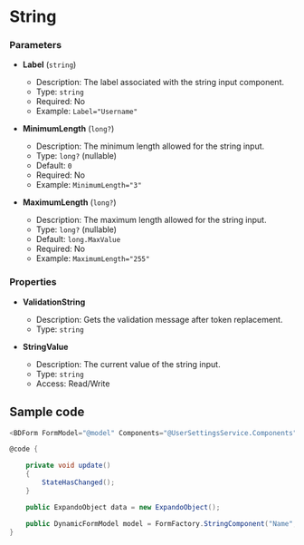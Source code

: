 ﻿# String

### Parameters

- **Label** (`string`)
  - Description: The label associated with the string input component.
  - Type: `string`
  - Required: No
  - Example: `Label="Username"`

- **MinimumLength** (`long?`)
  - Description: The minimum length allowed for the string input. 
  - Type: `long?` (nullable)
  - Default: `0`
  - Required: No
  - Example: `MinimumLength="3"`

- **MaximumLength** (`long?`)
  - Description: The maximum length allowed for the string input.
  - Type: `long?` (nullable)
  - Default: `long.MaxValue`
  - Required: No
  - Example: `MaximumLength="255"`

### Properties

- **ValidationString**
  - Description: Gets the validation message after token replacement.
  - Type: `string`

- **StringValue**
  - Description: The current value of the string input.
  - Type: `string`
  - Access: Read/Write

## Sample code

````csharp
<BDForm FormModel="@model" Components="@UserSettingsService.Components" Value="@data" ValueChanged="@update"></BDForm>

@code {

    private void update()
    {
        StateHasChanged();
    }

    public ExpandoObject data = new ExpandoObject();

    public DynamicFormModel model = FormFactory.StringComponent("Name", "$.name");
}
````
